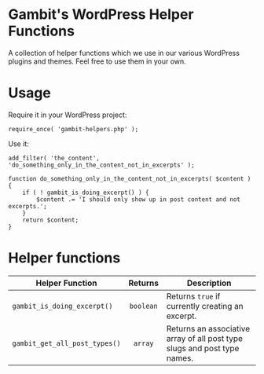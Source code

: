 # Gambit's WordPress Helper Functions
A collection of helper functions which we use in our various WordPress plugins and themes. Feel free to use them in your own.

# Usage
Require it in your WordPress project:

    require_once( 'gambit-helpers.php' );

Use it:

	add_filter( 'the_content', 'do_something_only_in_the_content_not_in_excerpts' );

	function do_something_only_in_the_content_not_in_excerpts( $content ) {
		if ( ! gambit_is_doing_excerpt() ) {
			$content .= 'I should only show up in post content and not excerpts.';
		}
		return $content;
	}

# Helper functions

| Helper Function | Returns | Description |
| --- | :---: | --- |
| `gambit_is_doing_excerpt()` | `boolean` | Returns `true` if currently creating an excerpt. |
| `gambit_get_all_post_types()` | `array` | Returns an associative array of all post type slugs and post type names. |
